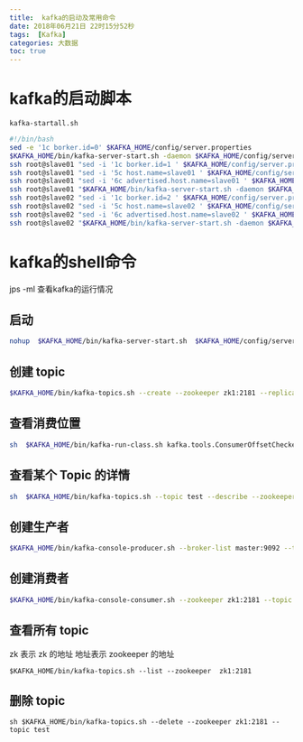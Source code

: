 ```yaml
---
title:  kafka的启动及常用命令
date: 2018年06月21日 22时15分52秒
tags:  [Kafka]
categories: 大数据
toc: true
---
```

# kafka的启动脚本

 	kafka-startall.sh

```bash
#!/bin/bash
sed -e '1c borker.id=0' $KAFKA_HOME/config/server.properties
$KAFKA_HOME/bin/kafka-server-start.sh -daemon $KAFKA_HOME/config/server.properties
ssh root@slave01 "sed -i '1c borker.id=1 ' $KAFKA_HOME/config/server.properties"
ssh root@slave01 "sed -i '5c host.name=slave01 ' $KAFKA_HOME/config/server.properties"
ssh root@slave01 "sed -i '6c advertised.host.name=slave01 ' $KAFKA_HOME/config/server.properties"
ssh root@slave01 "$KAFKA_HOME/bin/kafka-server-start.sh -daemon $KAFKA_HOME/config/server.properties"
ssh root@slave02 "sed -i '1c borker.id=2 ' $KAFKA_HOME/config/server.properties"
ssh root@slave02 "sed -i '5c host.name=slave02 ' $KAFKA_HOME/config/server.properties"
ssh root@slave02 "sed -i '6c advertised.host.name=slave02 ' $KAFKA_HOME/config/server.properties"
ssh root@slave02 "$KAFKA_HOME/bin/kafka-server-start.sh -daemon $KAFKA_HOME/config/server.properties"
```
<!--more -->

# kafka的shell命令

jps -ml 查看kafka的运行情况

## 启动

```bash
nohup  $KAFKA_HOME/bin/kafka-server-start.sh  $KAFKA_HOME/config/server.properties > /dev/null 2>&1 &
```

## 创建 topic

```bash
$KAFKA_HOME/bin/kafka-topics.sh --create --zookeeper zk1:2181 --replication-factor 2 --partitions 1 --topic shuaige

```

## 查看消费位置

```bash
sh  $KAFKA_HOME/bin/kafka-run-class.sh kafka.tools.ConsumerOffsetChecker --zookeeper zk1:2181 --group testGroup

```

## 查看某个 Topic 的详情

```bash
sh  $KAFKA_HOME/bin/kafka-topics.sh --topic test --describe --zookeeper zk1:2181

```

## 创建生产者

```bash
$KAFKA_HOME/bin/kafka-console-producer.sh --broker-list master:9092 --topic shuaige

```

## 创建消费者

```bash
$KAFKA_HOME/bin/kafka-console-consumer.sh --zookeeper zk1:2181 --topic shuaige --from-beginning

```

## 查看所有 topic

zk 表示 zk 的地址 地址表示 zookeeper 的地址

```
$KAFKA_HOME/bin/kafka-topics.sh --list --zookeeper  zk1:2181

```

## 删除 topic

```
sh $KAFKA_HOME/bin/kafka-topics.sh --delete --zookeeper zk1:2181 --topic test
```